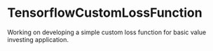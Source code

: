 # TensorflowCustomLossFunction
Working on developing a simple custom loss function for basic value investing application.
